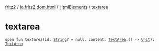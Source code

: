[fritz2](../../index.md) / [io.fritz2.dom.html](../index.md) / [HtmlElements](index.md) / [textarea](./textarea.md)

# textarea

`open fun textarea(id: `[`String`](https://kotlinlang.org/api/latest/jvm/stdlib/kotlin/-string/index.html)`? = null, content: `[`TextArea`](../-text-area/index.md)`.() -> `[`Unit`](https://kotlinlang.org/api/latest/jvm/stdlib/kotlin/-unit/index.html)`): `[`TextArea`](../-text-area/index.md)